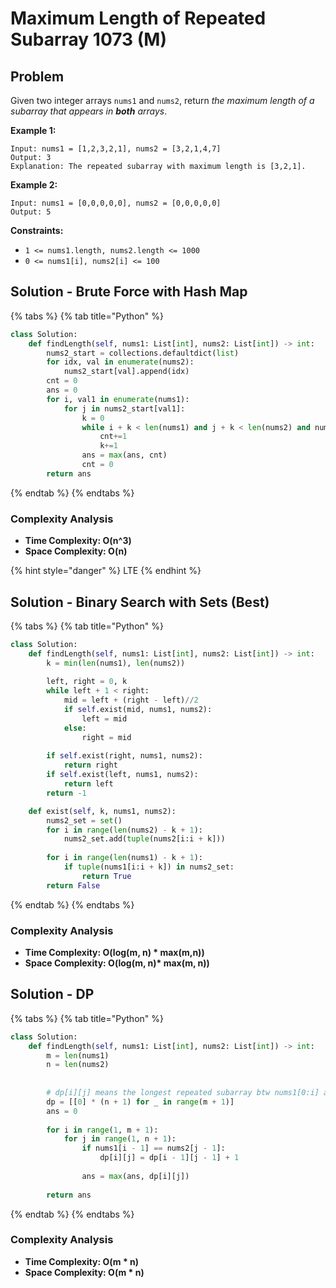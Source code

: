 # Maximum Length of Repeated Subarray 1073 \(M\)

## Problem

Given two integer arrays `nums1` and `nums2`, return _the maximum length of a subarray that appears in **both** arrays_.

**Example 1:**

```text
Input: nums1 = [1,2,3,2,1], nums2 = [3,2,1,4,7]
Output: 3
Explanation: The repeated subarray with maximum length is [3,2,1].
```

**Example 2:**

```text
Input: nums1 = [0,0,0,0,0], nums2 = [0,0,0,0,0]
Output: 5
```

**Constraints:**

* `1 <= nums1.length, nums2.length <= 1000`
* `0 <= nums1[i], nums2[i] <= 100`

## Solution - Brute Force with Hash Map

{% tabs %}
{% tab title="Python" %}
```python
class Solution:
    def findLength(self, nums1: List[int], nums2: List[int]) -> int:
        nums2_start = collections.defaultdict(list)
        for idx, val in enumerate(nums2):
            nums2_start[val].append(idx)
        cnt = 0
        ans = 0
        for i, val1 in enumerate(nums1):
            for j in nums2_start[val1]:
                k = 0
                while i + k < len(nums1) and j + k < len(nums2) and nums1[i + k] == nums2[j + k]:
                    cnt+=1
                    k+=1
                ans = max(ans, cnt)
                cnt = 0
        return ans
```
{% endtab %}
{% endtabs %}

### Complexity Analysis

* **Time Complexity: O\(n^3\)**
* **Space Complexity: O\(n\)**

{% hint style="danger" %}
LTE
{% endhint %}

## Solution - Binary Search with Sets \(Best\)

{% tabs %}
{% tab title="Python" %}
```python
class Solution:
    def findLength(self, nums1: List[int], nums2: List[int]) -> int:
        k = min(len(nums1), len(nums2))
        
        left, right = 0, k
        while left + 1 < right:
            mid = left + (right - left)//2
            if self.exist(mid, nums1, nums2):
                left = mid
            else:
                right = mid
        
        if self.exist(right, nums1, nums2):
            return right
        if self.exist(left, nums1, nums2):
            return left
        return -1

    def exist(self, k, nums1, nums2):
        nums2_set = set()
        for i in range(len(nums2) - k + 1):
            nums2_set.add(tuple(nums2[i:i + k]))
        
        for i in range(len(nums1) - k + 1):
            if tuple(nums1[i:i + k]) in nums2_set:
                return True
        return False
```
{% endtab %}
{% endtabs %}

### Complexity Analysis

* **Time Complexity:  O\(log\(m, n\) \* max\(m,n\)\)**
* **Space Complexity: O\(log\(m, n\)\* max\(m, n\)\)**

## Solution - DP

{% tabs %}
{% tab title="Python" %}
```python
class Solution:
    def findLength(self, nums1: List[int], nums2: List[int]) -> int:
        m = len(nums1)
        n = len(nums2)
        
        
        # dp[i][j] means the longest repeated subarray btw nums1[0:i] and nums2[0:j]
        dp = [[0] * (n + 1) for _ in range(m + 1)]
        ans = 0
        
        for i in range(1, m + 1):
            for j in range(1, n + 1):
                if nums1[i - 1] == nums2[j - 1]:
                    dp[i][j] = dp[i - 1][j - 1] + 1
                
                ans = max(ans, dp[i][j])
                
        return ans
```
{% endtab %}
{% endtabs %}

### Complexity Analysis

* **Time Complexity:  O\(m \* n\)**
* **Space Complexity: O\(m \* n\)**

